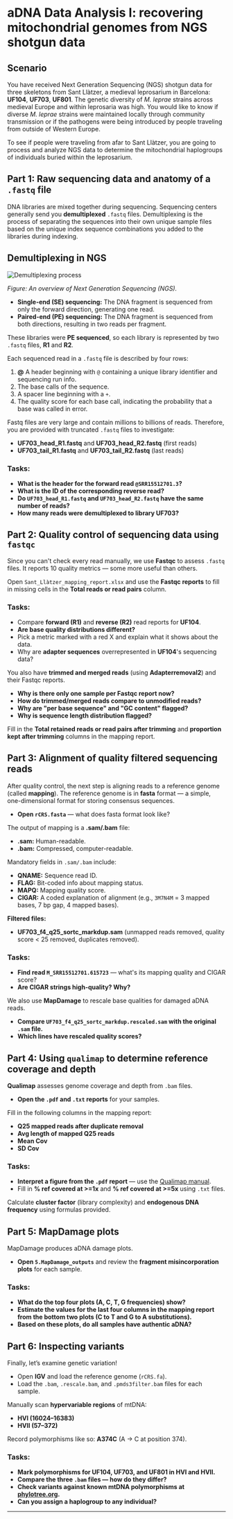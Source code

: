 # aDNA Data Analysis I: recovering mitochondrial genomes from NGS shotgun data

## Scenario
You have received Next Generation Sequencing (NGS) shotgun data for three skeletons from Sant Llàtzer, a medieval leprosarium in Barcelona: **UF104**, **UF703**, **UF801**. The genetic diversity of *M. leprae* strains across medieval Europe and within leprosaria was high. You would like to know if diverse *M. leprae* strains were maintained locally through community transmission or if the pathogens were being introduced by people traveling from outside of Western Europe.

To see if people were traveling from afar to Sant Llàtzer, you are going to process and analyze NGS data to determine the mitochondrial haplogroups of individuals buried within the leprosarium.

## Part 1: Raw sequencing data and anatomy of a `.fastq` file

DNA libraries are mixed together during sequencing. Sequencing centers generally send you **demultiplexed** `.fastq` files. Demultiplexing is the process of separating the sequences into their own unique sample files based on the unique index sequence combinations you added to the libraries during indexing. 

## Demultiplexing in NGS

![Demultiplexing process](https://microbeonline.com/ezoimgfmt/i0.wp.com/microbeonline.com/wp-content/uploads/2023/01/demultiplexing.png?resize=768%2C348&ssl=1&ezimgfmt=ng:webp/ngcb2)

*Figure: An overview of Next Generation Sequencing (NGS).*

- **Single-end (SE) sequencing:** The DNA fragment is sequenced from only the forward direction, generating one read.  
- **Paired-end (PE) sequencing:** The DNA fragment is sequenced from both directions, resulting in two reads per fragment.  

These libraries were **PE sequenced**, so each library is represented by two `.fastq` files, **R1** and **R2**. 

Each sequenced read in a `.fastq` file is described by four rows:

1. **@** A header beginning with `@` containing a unique library identifier and sequencing run info.
2. The base calls of the sequence.
3. A spacer line beginning with a `+`.
4. The quality score for each base call, indicating the probability that a base was called in error.

Fastq files are very large and contain millions to billions of reads. Therefore, you are provided with truncated `.fastq` files to investigate:

- **UF703_head_R1.fastq** and **UF703_head_R2.fastq** (first reads)
- **UF703_tail_R1.fastq** and **UF703_tail_R2.fastq** (last reads)

### Tasks:
- **What is the header for the forward read `@SRR15512701.3`?**  
- **What is the ID of the corresponding reverse read?**  
- **Do `UF703_head_R1.fastq` and `UF703_head_R2.fastq` have the same number of reads?**  
- **How many reads were demultiplexed to library UF703?**  

## Part 2: Quality control of sequencing data using `fastqc`

Since you can't check every read manually, we use **Fastqc** to assess `.fastq` files. It reports 10 quality metrics — some more useful than others. 

Open `Sant_Llàtzer_mapping_report.xlsx` and use the **Fastqc reports** to fill in missing cells in the **Total reads or read pairs** column.  

### Tasks:
- Compare **forward (R1)** and **reverse (R2)** read reports for **UF104**.  
- **Are base quality distributions different?**  
- Pick a metric marked with a red X and explain what it shows about the data.  
- Why are **adapter sequences** overrepresented in **UF104**'s sequencing data?  

You also have **trimmed and merged reads** (using **Adapterremoval2**) and their Fastqc reports.  
- **Why is there only one sample per Fastqc report now?**  
- **How do trimmed/merged reads compare to unmodified reads?**  
- **Why are "per base sequence" and "GC content" flagged?**  
- **Why is sequence length distribution flagged?**  

Fill in the **Total retained reads or read pairs after trimming** and **proportion kept after trimming** columns in the mapping report.  

## Part 3: Alignment of quality filtered sequencing reads

After quality control, the next step is aligning reads to a reference genome (called **mapping**). The reference genome is in **fasta** format — a simple, one-dimensional format for storing consensus sequences. 

- **Open `rCRS.fasta`** — what does fasta format look like?  

The output of mapping is a **.sam/.bam** file:
- **.sam:** Human-readable.  
- **.bam:** Compressed, computer-readable.  

Mandatory fields in `.sam/.bam` include:
- **QNAME:** Sequence read ID.  
- **FLAG:** Bit-coded info about mapping status.  
- **MAPQ:** Mapping quality score.  
- **CIGAR:** A coded explanation of alignment (e.g., `3M7N4M` = 3 mapped bases, 7 bp gap, 4 mapped bases).  

**Filtered files:**  
- **UF703_f4_q25_sortc_markdup.sam** (unmapped reads removed, quality score < 25 removed, duplicates removed).  

### Tasks:
- **Find read `M_SRR15512701.615723`** — what's its mapping quality and CIGAR score?  
- **Are CIGAR strings high-quality? Why?**  

We also use **MapDamage** to rescale base qualities for damaged aDNA reads.  
- **Compare `UF703_f4_q25_sortc_markdup.rescaled.sam` with the original `.sam` file.**  
- **Which lines have rescaled quality scores?**  

## Part 4: Using `qualimap` to determine reference coverage and depth

**Qualimap** assesses genome coverage and depth from `.bam` files. 

- **Open the `.pdf` and `.txt` reports** for your samples.  

Fill in the following columns in the mapping report:
- **Q25 mapped reads after duplicate removal**  
- **Avg length of mapped Q25 reads**  
- **Mean Cov**  
- **SD Cov**  

### Tasks:
- **Interpret a figure from the `.pdf` report** — use the [Qualimap manual](https://hpc.nih.gov/docs/QualimapManual.pdf).  
- Fill in **% ref covered at >=1x** and **% ref covered at >=5x** using `.txt` files.  

Calculate **cluster factor** (library complexity) and **endogenous DNA frequency** using formulas provided.  

## Part 5: MapDamage plots

MapDamage produces aDNA damage plots.  
- **Open `5.MapDamage_outputs`** and review the **fragment misincorporation plots** for each sample.  

### Tasks:
- **What do the top four plots (A, C, T, G frequencies) show?**  
- **Estimate the values for the last four columns in the mapping report from the bottom two plots (C to T and G to A substitutions).**  
- **Based on these plots, do all samples have authentic aDNA?**  

## Part 6: Inspecting variants

Finally, let’s examine genetic variation!  
- Open **IGV** and load the reference genome (`rCRS.fa`).  
- Load the `.bam`, `.rescale.bam`, and `.pmds3filter.bam` files for each sample.  

Manually scan **hypervariable regions** of mtDNA:
- **HVI (16024–16383)**  
- **HVII (57–372)**  

Record polymorphisms like so: **A374C** (A -> C at position 374).

### Tasks:
- **Mark polymorphisms for UF104, UF703, and UF801 in HVI and HVII.**  
- **Compare the three `.bam` files — how do they differ?**  
- **Check variants against known mtDNA polymorphisms at [phylotree.org](https://www.phylotree.org/tree/).**  
- **Can you assign a haplogroup to any individual?**  

---
